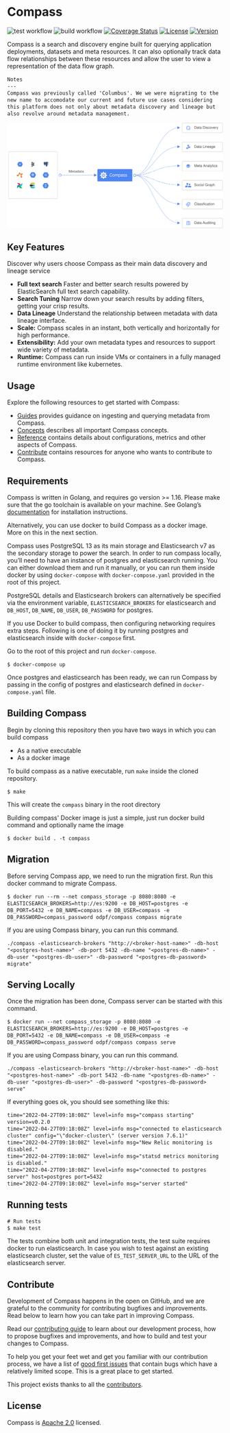# Compass

![test workflow](https://github.com/odpf/compass/actions/workflows/test.yml/badge.svg)
![build workflow](https://github.com/odpf/compass/actions/workflows/build_dev.yml/badge.svg)
[![Coverage Status](https://coveralls.io/repos/github/odpf/compass/badge.svg?branch=main)](https://coveralls.io/github/odpf/compass?branch=main)
[![License](https://img.shields.io/badge/License-Apache%202.0-blue.svg?logo=apache)](LICENSE)
[![Version](https://img.shields.io/github/v/release/odpf/compass?logo=semantic-release)](Version)

Compass is a search and discovery engine built for querying application deployments, datasets and meta resources. It can also optionally track data flow relationships between these resources and allow the user to view a representation of the data flow graph.

```
Notes
---
Compass was previously called 'Columbus'. We we were migrating to the new name to accomodate our current and future use cases considering this platform does not only about metadata discovery and lineage but also revolve around metadata management. 
```

<p align="center"><img src="./docs/assets/overview.svg" /></p>

## Key Features
Discover why users choose Compass as their main data discovery and lineage service

* **Full text search** Faster and better search results powered by ElasticSearch full text search capability.
* **Search Tuning** Narrow down your search results by adding filters, getting your crisp results.
* **Data Lineage** Understand the relationship between metadata with data lineage interface.
* **Scale:** Compass scales in an instant, both vertically and horizontally for high performance.
* **Extensibility:** Add your own metadata types and resources to support wide variety of metadata.
* **Runtime:** Compass can run inside VMs or containers in a fully managed runtime environment like kubernetes.

## Usage

Explore the following resources to get started with Compass:

* [Guides](docs/guides) provides guidance on ingesting and querying metadata from Compass.
* [Concepts](docs/concepts) describes all important Compass concepts.
* [Reference](docs/reference) contains details about configurations, metrics and other aspects of Compass.
* [Contribute](docs/contribute/contribution.md) contains resources for anyone who wants to contribute to Compass.

## Requirements

Compass is written in Golang, and requires go version &gt;= 1.16. Please make sure that the go toolchain is available on your machine. See Golang’s [documentation](https://golang.org/) for installation instructions.

Alternatively, you can use docker to build Compass as a docker image. More on this in the next section.

Compass uses PostgreSQL 13 as its main storage and Elasticsearch v7 as the secondary storage to power the search. In order to run compass locally, you’ll need to have an instance of postgres and elasticsearch running. You can either download them and run it manually, or you can run them inside docker by using `docker-compose` with `docker-compose.yaml` provided in the root of this project.

PostgreSQL details and Elasticsearch brokers can alternatively be specified via the environment variable, `ELASTICSEARCH_BROKERS` for elasticsearch and `DB_HOST`, `DB_NAME`, `DB_USER`, `DB_PASSWORD` for postgres.

If you use Docker to build compass, then configuring networking requires extra steps. Following is one of doing it by running postgres and elasticsearch inside with `docker-compose` first.

Go to the root of this project and run `docker-compose`.

```text
$ docker-compose up
```
Once postgres and elasticsearch has been ready, we can run Compass by passing in the config of postgres and elasticsearch defined in `docker-compose.yaml` file.

## Building Compass

Begin by cloning this repository then you have two ways in which you can build compass

* As a native executable
* As a docker image

To build compass as a native executable, run `make` inside the cloned repository.

```text
$ make
```

This will create the `compass` binary in the root directory

Building compass' Docker image is just a simple, just run docker build command and optionally name the image

```text
$ docker build . -t compass
```

## Migration
Before serving Compass app, we need to run the migration first. Run this docker command to migrate Compass.

```text
$ docker run --rm --net compass_storage -p 8080:8080 -e ELASTICSEARCH_BROKERS=http://es:9200 -e DB_HOST=postgres -e DB_PORT=5432 -e DB_NAME=compass -e DB_USER=compass -e DB_PASSWORD=compass_password odpf/compass compass migrate
```

If you are using Compass binary, you can run this command.
```text
./compass -elasticsearch-brokers "http://<broker-host-name>" -db-host "<postgres-host-name>" -db-port 5432 -db-name "<postgres-db-name>" -db-user "<postgres-db-user>" -db-password "<postgres-db-password> migrate"
```

## Serving Locally

Once the migration has been done, Compass server can be started with this command.

```text
$ docker run --net compass_storage -p 8080:8080 -e ELASTICSEARCH_BROKERS=http://es:9200 -e DB_HOST=postgres -e DB_PORT=5432 -e DB_NAME=compass -e DB_USER=compass -e DB_PASSWORD=compass_password odpf/compass compass serve
```

If you are using Compass binary, you can run this command.
```text
./compass -elasticsearch-brokers "http://<broker-host-name>" -db-host "<postgres-host-name>" -db-port 5432 -db-name "<postgres-db-name>" -db-user "<postgres-db-user>" -db-password "<postgres-db-password> serve"
```

If everything goes ok, you should see something like this:
```text
time="2022-04-27T09:18:08Z" level=info msg="compass starting" version=v0.2.0
time="2022-04-27T09:18:08Z" level=info msg="connected to elasticsearch cluster" config="\"docker-cluster\" (server version 7.6.1)"
time="2022-04-27T09:18:08Z" level=info msg="New Relic monitoring is disabled."
time="2022-04-27T09:18:08Z" level=info msg="statsd metrics monitoring is disabled."
time="2022-04-27T09:18:08Z" level=info msg="connected to postgres server" host=postgres port=5432
time="2022-04-27T09:18:08Z" level=info msg="server started"
```
## Running tests

```
# Run tests
$ make test
```

The tests combine both unit and integration tests, the test suite requires docker to run elasticsearch. In case you wish to test against an existing 
elasticsearch cluster, set the value of `ES_TEST_SERVER_URL` to the URL of the elasticsearch server.


## Contribute

Development of Compass happens in the open on GitHub, and we are grateful to the community for contributing bugfixes and improvements. Read below to learn how you can take part in improving Compass.

Read our [contributing guide](docs/contribute/contribution.md) to learn about our development process, how to propose bugfixes and improvements, and how to build and test your changes to Compass.

To help you get your feet wet and get you familiar with our contribution process, we have a list of [good first issues](https://github.com/odpf/compass/labels/good%20first%20issue) that contain bugs which have a relatively limited scope. This is a great place to get started.

This project exists thanks to all the [contributors](https://github.com/odpf/compass/graphs/contributors).

## License
Compass is [Apache 2.0](LICENSE) licensed.
